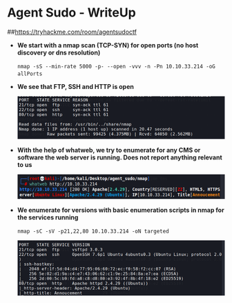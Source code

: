 # Agent Sudo - WriteUp
##https://tryhackme.com/room/agentsudoctf

+ **We start with a nmap scan (TCP-SYN) for open ports (no host discovery or dns resolution)**
  
    ``nmap -sS --min-rate 5000 -p- --open -vvv -n -Pn 10.10.33.214 -oG allPorts``

+ **We see that FTP, SSH and HTTP is open**

    ![1]
    
+ **With the help of whatweb, we try to enumerate for any CMS or software the web server is running. Does not report anything relevant to us**

    ![2]
    
+ **We enumerate for versions with basic enumeration scripts in nmap for the services running**

    ``nmap -sC -sV -p21,22,80 10.10.33.214 -oN targeted``

    ![3]
    
[1]:./images/1.png
[2]:./images/2.png
[3]:./images/3.png
[4]:./images/4.png
[5]:./images/5.png
